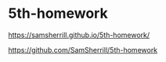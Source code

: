 # 5th-homework

https://samsherrill.github.io/5th-homework/

https://github.com/SamSherrill/5th-homework